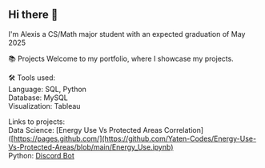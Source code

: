 ## Hi there 👋

I'm Alexis a CS/Math major student with an expected graduation of May 2025

📚 Projects
Welcome to my portfolio, where I showcase my projects.

🛠️ Tools used:<br/>
Language: SQL, Python <br/>
Database: MySQL\
Visualization: Tableau

Links to projects:<br/>
Data Science: [Energy Use Vs Protected Areas Correlation]([https://pages.github.com/](https://github.com/Yaten-Codes/Energy-Use-Vs-Protected-Areas/blob/main/Energy_Use.ipynb) <br/>
Python: [Discord Bot](https://github.com/Yaten-Codes/Discord-Bot-Project/blob/main/Latest_updated/Book_Bot.py)


<!--  
Here are some ideas to get you started:
- 🔭 I’m currently working on ...
- 🌱 I’m currently learning ...
- 👯 I’m looking to collaborate on ...
- 🤔 I’m looking for help with ...
- 💬 Ask me about ...
- 📫 How to reach me: ...
- 😄 Pronouns: ...
- ⚡ Fun fact: ...
-->
